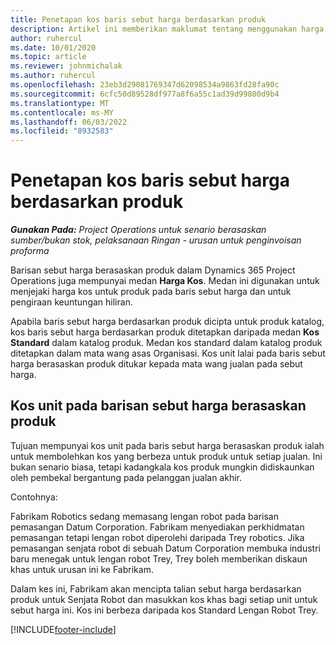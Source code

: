 ```yaml
---
title: Penetapan kos baris sebut harga berdasarkan produk
description: Artikel ini memberikan maklumat tentang menggunakan harga kos pada baris sebut harga berasaskan produk.
author: ruhercul
ms.date: 10/01/2020
ms.topic: article
ms.reviewer: johnmichalak
ms.author: ruhercul
ms.openlocfilehash: 23eb3d29081769347d62098534a9863fd28fa90c
ms.sourcegitcommit: 6cfc50d89528df977a8f6a55c1ad39d99800d9b4
ms.translationtype: MT
ms.contentlocale: ms-MY
ms.lasthandoff: 06/03/2022
ms.locfileid: "8932583"
---
```

# <a name="costing-product-based-quote-lines"></a>Penetapan kos baris sebut harga berdasarkan produk

_**Gunakan Pada:** Project Operations untuk senario berasaskan sumber/bukan stok, pelaksanaan Ringan - urusan untuk penginvoisan proforma_


Barisan sebut harga berasaskan produk dalam Dynamics 365 Project Operations juga mempunyai medan **Harga Kos**. Medan ini digunakan untuk menjejaki harga kos untuk produk pada baris sebut harga dan untuk pengiraan keuntungan hiliran.

Apabila baris sebut harga berdasarkan produk dicipta untuk produk katalog, kos baris sebut harga berdasarkan produk ditetapkan daripada medan **Kos Standard** dalam katalog produk. Medan kos standard dalam katalog produk ditetapkan dalam mata wang asas Organisasi. Kos unit lalai pada baris sebut harga berasaskan produk ditukar kepada mata wang jualan pada sebut harga.

## <a name="unit-cost-on-a-product-based-quote-line"></a>Kos unit pada barisan sebut harga berasaskan produk

Tujuan mempunyai kos unit pada baris sebut harga berasaskan produk ialah untuk membolehkan kos yang berbeza untuk produk untuk setiap jualan. Ini bukan senario biasa, tetapi kadangkala kos produk mungkin didiskaunkan oleh pembekal bergantung pada pelanggan jualan akhir.

Contohnya:

Fabrikam Robotics sedang memasang lengan robot pada barisan pemasangan Datum Corporation. Fabrikam menyediakan perkhidmatan pemasangan tetapi lengan robot diperolehi daripada Trey robotics. Jika pemasangan senjata robot di sebuah Datum Corporation membuka industri baru menegak untuk lengan robot Trey, Trey boleh memberikan diskaun khas untuk urusan ini ke Fabrikam.

Dalam kes ini, Fabrikam akan mencipta talian sebut harga berdasarkan produk untuk Senjata Robot dan masukkan kos khas bagi setiap unit untuk sebut harga ini. Kos ini berbeza daripada kos Standard Lengan Robot Trey.


[!INCLUDE[footer-include](../../includes/footer-banner.md)]